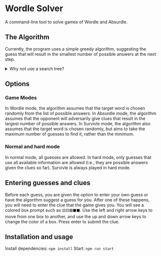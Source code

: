 # Wordle Solver
A command-line tool to solve games of Wordle and Absurdle. 

## The Algorithm
Currently, the program uses a simple greedy algorithm, suggesting the guess that will result in the smallest number of possible answers at the next step.

<details>
    <summary> Why not use a search tree? </summary>
    
A search tree would give us the optimal strategy, but at the cost of time. Search trees are commonly used in chess, where the branching factor is about 35 (i.e., from any given board position there are, on average, about 35 legal moves). However, in Wordle, the game will accept over 12,000 words as guesses. So Wordle has a branching factor over 300 times that of chess. This makes solving Wordle with a search tree intractable without precomputing the entire tree, which, while possible, is not within the spirit of this project.
</details>

## Options
### Game Modes
In Wordle mode, the algorithm assumes that the target word is chosen randomly from the list of possible answers. In Absurdle mode, the algorithm assumes that the opponent will adversarily give clues that result in the largest number of possible answers. In Survivle mode, the algorithm also assumes that the target word is chosen randomly, but aims to take the maximum number of guesses to find it, rather than the minimum.

### Normal and hard mode
In normal mode, all guesses are allowed. In hard mode, only guesses that use all available information are allowed (i.e., they are possible answers given the clues so far). Survivle is always played in hard mode.

## Entering guesses and clues
Before each guess, you are given the option to enter your own guess or have the algorithm suggest a guess for you. After one of these happens, you will need to enter the clue that the game gives you. You will see a colored box prompt such as `🟨🟨🟩⬛⬛`. Use the left and right arrow keys to move from one box to another, and use the up and down arrow keys to change the color of a box. Press enter to submit the clue.

## Installation and usage
Install dependencies: `npm install`
Start: `npm run start`